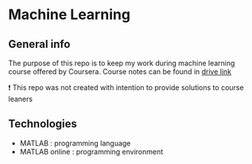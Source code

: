 # Machine Learning

## General info
The purpose of this repo is to keep my work during machine learning course offered by Coursera. Course notes can be found in [drive link](https://drive.google.com/file/d/1dFzwe22b97p4ne-CiWIcylQQ80uly35L/view?usp=sharing)

❗ This repo was not created with intention to provide solutions to course leaners

## Technologies
- MATLAB : programming language
- MATLAB online : programming environment
